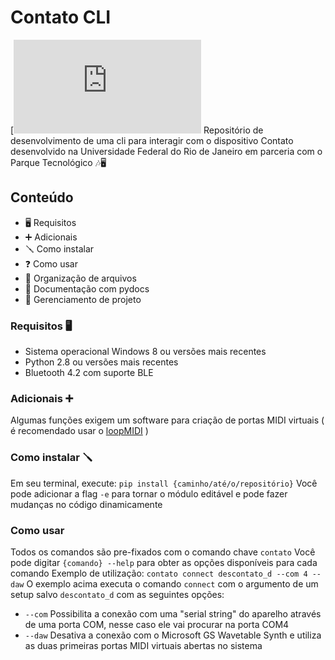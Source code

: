 # Contato CLI
[![pt-br](https://github.com/partitura-encenada/contato_cli/README.pt-br.md)
Repositório de desenvolvimento de uma cli para interagir com o dispositivo Contato desenvolvido na Universidade Federal do Rio de Janeiro em parceria com o Parque Tecnológico 🎶🖥️ 

## Conteúdo
* 🖥️ Requisitos
* ➕ Adicionais
* 🪛 Como instalar 
* ❓ Como usar
* 📁 Organização de arquivos 
* 📄 Documentação com pydocs
* 📌 Gerenciamento de projeto

### Requisitos 🖥️
* Sistema operacional Windows 8 ou versões mais recentes
* Python 2.8 ou versões mais recentes
* Bluetooth 4.2 com suporte BLE

### Adicionais ➕
Algumas funções exigem um software para criação de portas MIDI virtuais ( é recomendado usar o [loopMIDI](https://www.tobias-erichsen.de/software/loopmidi.html) )

### Como instalar 🪛
Em seu terminal, execute:
`pip install {caminho/até/o/repositório}`
Você pode adicionar a flag `-e` para tornar o módulo editável e pode fazer mudanças no código dinamicamente

### Como usar
Todos os comandos são pre-fixados com o comando chave `contato`
Você pode digitar `{comando} --help` para obter as opções disponíveis para cada comando
Exemplo de utilização:
`contato connect descontato_d --com 4 --daw`
O exemplo acima executa o comando `connect` com o argumento de um setup salvo `descontato_d` com as seguintes opções: 
* `--com` Possibilita a conexão com uma "serial string" do aparelho através de uma porta COM, nesse caso ele vai procurar na porta COM4
* `--daw` Desativa a conexão com o Microsoft GS Wavetable Synth e utiliza as duas primeiras portas MIDI virtuais abertas no sistema


  




